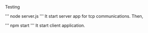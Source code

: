 Testing

'''
node server.js
'''
It start server app for tcp communications.
Then,

'''
npm start
'''
It start client application.